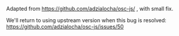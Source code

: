 Adapted from https://github.com/adzialocha/osc-js/ , with small fix.

We'll return to using upstream version when this bug is resolved:
  https://github.com/adzialocha/osc-js/issues/50

